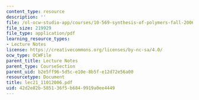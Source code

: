 ```yaml
---
content_type: resource
description: ''
file: /ol-ocw-studio-app/courses/10-569-synthesis-of-polymers-fall-2006/42d2e82b585136f5b6849919a0ee4449_lec21_11012006.pdf
file_size: 219929
file_type: application/pdf
learning_resource_types:
- Lecture Notes
license: https://creativecommons.org/licenses/by-nc-sa/4.0/
ocw_type: OCWFile
parent_title: Lecture Notes
parent_type: CourseSection
parent_uid: b2e5ff96-5d5c-e10e-8b5f-e12d72e56a00
resourcetype: Document
title: lec21_11012006.pdf
uid: 42d2e82b-5851-36f5-b684-9919a0ee4449
---
```

